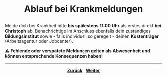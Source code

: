 # <p align="center">Ablauf bei Krankmeldungen</p>

Melde dich bei Krankheit bitte **bis spätestens 11:00 Uhr** als erstes direkt **bei Christoph** ab. Benachrichtige im Anschluss ebenfalls dein zuständiges **Bildungsinstitut** sowie - falls individuell so geregelt - deinen **Kostenträger** (Arbeitsagentur oder Jobcenter).

**⚠️ Fehlende oder verspätete Meldungen gelten als Abwesenheit und können entsprechende Konsequenzen haben!**

---

<p align="center">
<a href="/docs/01-organisation/04-urlaub/README.md"><strong>Zurück</strong></a> | <a href="/docs/01-organisation/06-mutterschutz_und_elternzeit/README.md"><strong>Weiter</strong></a>
</p>
